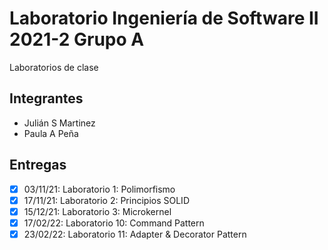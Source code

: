  
# Laboratorio Ingeniería de Software II 2021-2 Grupo A
Laboratorios de clase

## Integrantes
* Julián S Martinez
* Paula A Peña

## Entregas
- [x] 03/11/21: Laboratorio 1: Polimorfismo
- [x] 17/11/21: Laboratorio 2: Principios SOLID
- [x] 15/12/21: Laboratorio 3: Microkernel
- [x] 17/02/22: Laboratorio 10: Command Pattern
- [x] 23/02/22: Laboratorio 11: Adapter & Decorator Pattern
